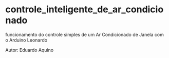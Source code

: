 controle_inteligente_de_ar_condicionado
=======================================
funcionamento do controle simples de um Ar Condicionado de Janela com o Arduino Leonardo

 Autor: Eduardo Aquino  

